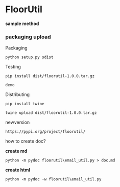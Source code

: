 # FloorUtil
**sample method**

### packaging upload

Packaging

```
python setup.py sdist 
```

Testing

```
pip install dist/floorutil-1.0.0.tar.gz 
```

```
demo
```

Distributing

```
pip install twine

twine upload dist/floorutil-1.0.0.tar.gz 
```

newversion

```buildoutcfg
https://pypi.org/project/floorutil/
```

how to create doc?

**create md**
```buildoutcfg
python -m pydoc floorutil\email_util.py > doc.md
```

**create html**
```buildoutcfg
python -m pydoc -w floorutil\email_util.py
```
